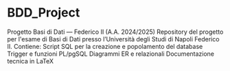 # BDD_Project
 Progetto Basi di Dati — Federico II (A.A. 2024/2025) Repository del progetto per l'esame di Basi di Dati presso l’Università degli Studi di Napoli Federico II. Contiene:  Script SQL per la creazione e popolamento del database  Trigger e funzioni PL/pgSQL  Diagrammi ER e relazionali  Documentazione tecnica in LaTeX
